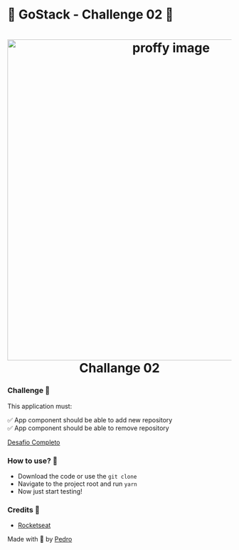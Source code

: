 # :rocket: GoStack - Challenge 02 :rocket:

<h1 align="center">
   <img  width="720px" alt="proffy image" src="https://camo.githubusercontent.com/a869a2aaab296ef925343d7e76518cd213eb0a30/68747470733a2f2f73746f726167652e676f6f676c65617069732e636f6d2f676f6c64656e2d77696e642f626f6f7463616d702d676f737461636b2f6865616465722d6465736166696f732d6e65772e706e67"/>
    <br>
    Challange 02
</h1>

### Challenge 📘

This application must:

✅ App component should be able to add new repository <br>
✅ App component should be able to remove repository

[Desafio Completo](https://github.com/rocketseat-education/bootcamp-gostack-desafios/tree/master/desafio-conceitos-reactjs)

### How to use? 📗

- Download the code or use the ```git clone```
- Navigate to the project root and run ```yarn```
- Now just start testing!

### Credits 👏

- [Rocketseat](https://rocketseat.com.br/)

Made with 💙 by [Pedro](https://www.linkedin.com/in/pedrohenriqueoliveiramartins/)


